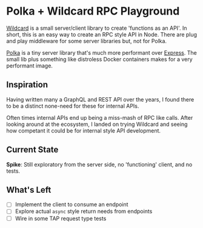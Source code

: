 # Polka + Wildcard RPC Playground

[Wildcard][wcrd] is a small server/client library to create 'functions as an API'.
In short, this is an easy way to create an RPC style API in Node.
There are plug and play middleware for some server libraries but, not for Polka.

[Polka][plka] is a tiny server library that's much more performant over [Express][exp].
The small lib plus something like distroless Docker containers makes for a very performant image.

## Inspiration

Having written many a GraphQL and REST API over the years,
I found there to be a distinct none-need for these for internal APIs.

Often times internal APIs end up being a miss-mash of RPC like calls.
After looking around at the ecosystem,
I landed on trying Wildcard and seeing how competant it could be for internal style API development.

## Current State

__Spike__: Still exploratory from the server side, no 'functioning' client, and no tests.

## What's Left

- [ ] Implement the client to consume an endpoint
- [ ] Explore actual `async` style return needs from endpoints
- [ ] Wire in some TAP request type tests

[wcrd]: https://github.com/reframejs/wildcard-api
[plka]: https://github.com/lukeed/polka
[exp]: https://expressjs.com/
